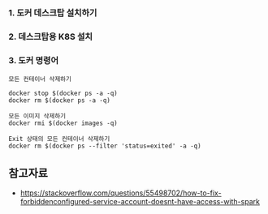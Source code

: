 
### 1. 도커 데스크탑 설치하기 ###



### 2. 데스크탑용 K8S 설치 ###



### 3. 도커 명령어 ###

```
모든 컨테이너 삭제하기

docker stop $(docker ps -a -q)
docker rm $(docker ps -a -q)

모든 이미지 삭제하기
docker rmi $(docker images -q)

Exit 상태의 모든 컨테이너 삭제하기
docker rm $(docker ps --filter 'status=exited' -a -q)
```




## 참고자료 ##

* https://stackoverflow.com/questions/55498702/how-to-fix-forbiddenconfigured-service-account-doesnt-have-access-with-spark
